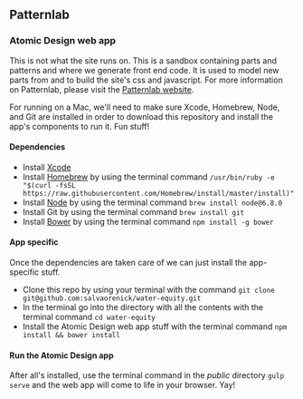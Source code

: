 ## Patternlab

### Atomic Design web app

This is not what the site runs on. This is a sandbox containing parts and patterns and where we generate front end code. It is used to model new parts from and to build the site's css and javascript. For more information on Patternlab, please visit the [Patternlab website](http://patternlab.io/).

For running on a Mac, we'll need to make sure Xcode, Homebrew, Node, and Git are installed in order to download this repository and install the app's components to run it. Fun stuff!

#### Dependencies

- Install [Xcode](https://itunes.apple.com/us/app/xcode/id497799835?mt=12)
- Install [Homebrew](http://brew.sh/) by using the terminal command `/usr/bin/ruby -e "$(curl -fsSL https://raw.githubusercontent.com/Homebrew/install/master/install)"`
- Install [Node](https://nodejs.org/en/) by using the terminal command `brew install node@6.8.0`
- Install Git by using the terminal command `brew install git`
- Install [Bower](https://bower.io/#install-bower) by using the terminal command `npm install -g bower`

#### App specific

Once the dependencies are taken care of we can just install the app-specific stuff.

- Clone this repo by using your terminal with the command `git clone git@github.com:salvaorenick/water-equity.git`
- In the terminal go into the directory with all the contents with the terminal command `cd water-equity`
- Install the Atomic Design web app stuff with the terminal command `npm install && bower install`

#### Run the Atomic Design app

After all's installed, use the terminal command in the *public* directory `gulp serve` and the web app will come to life in your browser. Yay!
